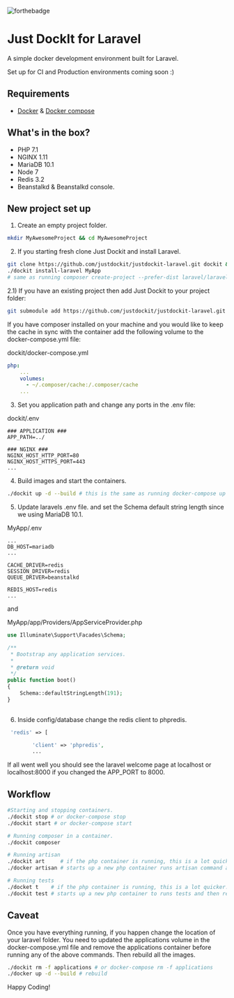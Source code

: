 ![forthebadge](http://forthebadge.com/images/badges/built-by-developers.svg)
# Just DockIt for Laravel
A simple docker development environment built for Laravel.


Set up for CI and Production environments coming soon :)

## Requirements
- [Docker](https://docs.docker.com/engine/installation/) & [Docker compose](https://docs.docker.com/compose/install/)

## What's in the box?
- PHP 7.1
- NGINX 1.11
- MariaDB 10.1
- Node 7
- Redis 3.2
- Beanstalkd & Beanstalkd console.

## New project set up
1) Create an empty project folder.
```bash
mkdir MyAwesomeProject && cd MyAwesomeProject
```

2) If you starting fresh clone Just Dockit and install Laravel.
```bash
git clone https://github.com/justdockit/justdockit-laravel.git dockit && cd dockit
./dockit install-laravel MyApp 
# same as running composer create-project --prefer-dist laravel/laravel MyApp
```
2.1) If you have an existing project then add Just Dockit to your project folder:
```bash
git submodule add https://github.com/justdockit/justdockit-laravel.git dockit
```

If you have composer installed on your machine and you would like to keep the cache in 
sync with the container add the following volume to the docker-compose.yml file:

dockit/docker-compose.yml
```yaml
php:
    ...
    volumes:
      - ~/.composer/cache:/.composer/cache 
    ...
```

3) Set you application path and change any ports in the .env file:

dockit/.env 
```
### APPLICATION ###
APP_PATH=../

### NGINX ###
NGINX_HOST_HTTP_PORT=80
NGINX_HOST_HTTPS_PORT=443
...
```

4) Build images and start the containers.
```bash
./dockit up -d --build # this is the same as running docker-compose up -d --build
```

5) Update laravels .env file. and set the Schema default string length since we 
using MariaDB 10.1.  

MyApp/.env
```
...
DB_HOST=mariadb
...

CACHE_DRIVER=redis
SESSION_DRIVER=redis
QUEUE_DRIVER=beanstalkd

REDIS_HOST=redis
...
```
and

MyApp/app/Providers/AppServiceProvider.php
```php
use Illuminate\Support\Facades\Schema;

/**
 * Bootstrap any application services.
 *
 * @return void
 */
public function boot()
{
    Schema::defaultStringLength(191);
}
  
```

6) Inside config/database change the redis client to phpredis.
```php
 'redis' => [

        'client' => 'phpredis',
        ...
```

If all went well you should see the laravel welcome page at localhost or localhost:8000 if you changed the APP_PORT to 8000.


## Workflow

```bash
#Starting and stopping containers.
./dockit stop # or docker-compose stop
./dockit start # or docker-compose start

# Running composer in a container.
./dockit composer

# Running artisan
./dockit art     # if the php container is running, this is a lot quicker.
./docker artisan # starts up a new php container runs artisan command and then removes it.

# Running tests
./docket t    # if the php container is running, this is a lot quicker.
./dockit test # starts up a new php container to runs tests and then removes it.

```

## Caveat
Once you have everything running, if you happen change the location of your laravel folder. You need to updated the applications volume in the docker-compose.yml file and remove the applications container before running any of the above commands. Then rebuild all the images.

```bash
./dockit rm -f applications # or docker-compose rm -f applications
./docker up -d --build # rebuild
```

Happy Coding!
